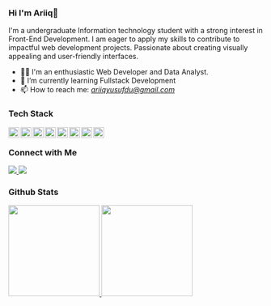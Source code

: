 ### Hi I'm Ariiq👋

I'm a undergraduate Information technology student with a strong interest in Front-End Development.  I am eager to apply my skills to contribute to impactful web development projects. Passionate about creating visually appealing and user-friendly interfaces.

- 👨‍💻 I'm an enthusiastic Web Developer and Data Analyst.
- 🌱 I’m currently learning Fullstack Development
- 📫 How to reach me: *ariiqyusufdu@gmail.com*

### Tech Stack
 <a href="https://developer.mozilla.org/en-US/docs/Web/JavaScript" target="_blank" rel="noreferrer">
  <img align="left" alt="JavaScript" title="JavaScript" width="21px" src="https://upload.wikimedia.org/wikipedia/commons/9/99/Unofficial_JavaScript_logo_2.svg" />
  </a>
  <a href="https://reactjs.org/" target="_blank" rel="noreferrer">
    <img align="left" alt="React" title="React" width="21px" src="https://cdn.worldvectorlogo.com/logos/react-2.svg" />
  </a>
  <a href="https://tailwindcss.com/" target="_blank" rel="noreferrer">
    <img align="left" alt="TailwindCSS" title="TailwindCSS" width="21px" src="https://www.vectorlogo.zone/logos/tailwindcss/tailwindcss-icon.svg" />
  </a>
  <a href="https://www.typescriptlang.org/" target="_blank" rel="noreferrer">
    <img align="left" alt="TypeScript" title="TypeScript" width="21px" src="https://cdn.worldvectorlogo.com/logos/typescript.svg" />
  </a>
  <a href="https://expressjs.com/" target="_blank" rel="noreferrer">
    <img align="left" alt="Express.js" title="Express.js" width="21px" src="https://www.vectorlogo.zone/logos/expressjs/expressjs-icon.svg" />
  </a>
  <a href="https://www.mongodb.com/" target="_blank" rel="noreferrer">
    <img align="left" alt="MongoDB" title="MongoDB" width="21px" src="https://www.vectorlogo.zone/logos/mongodb/mongodb-icon.svg" />
  </a>
  <a href="https://www.postgresql.org/" target="_blank" rel="noreferrer">
    <img align="left" alt="PostgreSQL" title="PostgreSQL" width="21px" src="https://www.vectorlogo.zone/logos/postgresql/postgresql-icon.svg" />
  </a>
  <a href="https://www.python.org/" target="_blank" rel="noreferrer">
    <img align="left" alt="Python" title="Python" width="21px" src="https://www.vectorlogo.zone/logos/python/python-icon.svg" />
  </a>
  <br>
  
### Connect with Me
<p align="left">
  <a href="https://www.linkedin.com/in/ariiqyusuf/">
    <img src="https://img.shields.io/badge/LinkedIn-0077B5?style=flat-square&logo=linkedin&logoColor=white">
  </a>
  <a href="https://www.instagram.com/ariiqysf/">
    <img src="https://img.shields.io/badge/Instagram-E4405F?style=flat-square&logo=instagram&logoColor=white">
  </a>
</p>

### Github Stats
<p align="left">
<a href="https://github.com/yusufariiq">
  <img height="180em" src="https://github-readme-stats-eight-theta.vercel.app/api?username=yusufariiq&show_icons=true&theme=algolia&include_all_commits=true&count_private=true"/>
  <img height="180em" src="https://github-readme-stats-eight-theta.vercel.app/api/top-langs/?username=yusufariiq&layout=compact&langs_count=8&theme=algolia"/>
</a>
</p>

<!--
**yusufariiq/yusufariiq** is a ✨ _special_ ✨ repository because its `README.md` (this file) appears on your GitHub profile.

Here are some ideas to get you started:

- 🔭 I’m currently working on ...
- 🌱 I’m currently learning ...
- 👯 I’m looking to collaborate on ...
- 🤔 I’m looking for help with ...
- 💬 Ask me about ...
- 📫 How to reach me: ...
- 😄 Pronouns: ...
- ⚡ Fun fact: ...
-->
